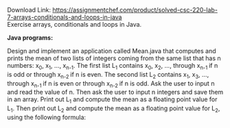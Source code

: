 Download Link: https://assignmentchef.com/product/solved-csc-220-lab-7-arrays-conditionals-and-loops-in-java
<br>
Exercise arrays, conditionals and loops in Java.

<strong>Java programs: </strong>

Design and implement an application called Mean.java that computes and prints the mean of two lists of integers coming from the same list that has n numbers: x<sub>0</sub>, x<sub>1</sub>, …, x<sub>n-1</sub>. The first list L<sub>1</sub> contains x<sub>0</sub>, x<sub>2</sub>, …, through x<sub>n-1 </sub>if n is odd or through x<sub>n-2 </sub>if n is even. The second list L<sub>2</sub> contains x<sub>1</sub>, x<sub>3</sub>, …, through x<sub>n-1 </sub>if n is even or through x<sub>n-2 </sub>if n is odd. Ask the user to input n and read the value of n. Then ask the user to input n integers and save them in an array. Print out L<sub>1</sub> and compute the mean as a floating point value for L<sub>1</sub>. Then print out L<sub>2</sub> and compute the mean as a floating point value for L<sub>2</sub>, using the following formula:



